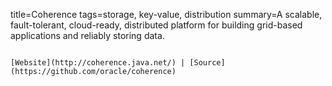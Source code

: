 title=Coherence
tags=storage, key-value, distribution
summary=A scalable, fault-tolerant, cloud-ready, distributed platform for building grid-based applications and reliably storing data.
~~~~~~

[Website](http://coherence.java.net/) | [Source](https://github.com/oracle/coherence)

